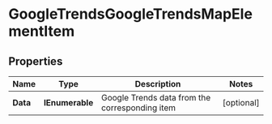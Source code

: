 # GoogleTrendsGoogleTrendsMapElementItem


## Properties

| Name | Type | Description | Notes |
|------------ | ------------- | ------------- | -------------|
**Data** | **IEnumerable<TrendsMapDataInfo>** | Google Trends data from the corresponding item |[optional]|